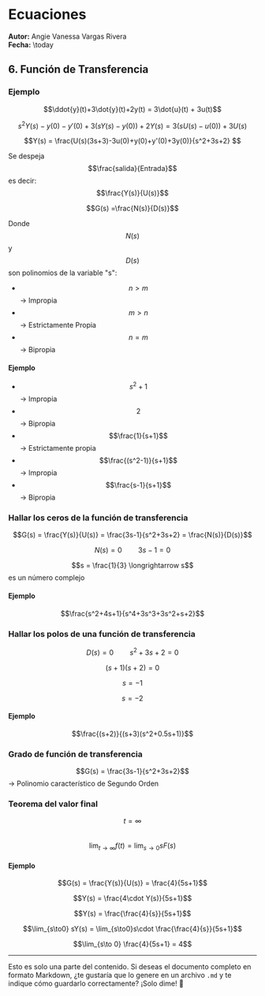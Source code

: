 # Ecuaciones
**Autor:** Angie Vanessa Vargas Rivera  
**Fecha:** \today  

## 6. Función de Transferencia

### Ejemplo
$$\ddot{y}(t)+3\dot{y}(t)+2y(t) = 3\dot{u}(t) + 3u(t)$$  

$$s^2Y(s)-y(0)-y'(0)+3(sY(s)-y(0))+2Y(s) = 3(sU(s)-u(0))+3U(s)$$  

$$Y(s) = \frac{U(s)(3s+3)-3u(0)+y(0)+y'(0)+3y(0)}{s^2+3s+2} $$  

Se despeja $$\frac{salida}{Entrada}$$ es decir: $$\frac{Y(s)}{U(s)}$$  

$$G(s) =\frac{N(s)}{D(s)}$$  

Donde $$N(s)$$ y $$D(s)$$ son polinomios de la variable "s":  
- $$n>m$$ → Impropia  
- $$m>n$$ → Estrictamente Propia  
- $$n=m$$ → Bipropia  

#### Ejemplo
- $$s^2+1$$ → Impropia  
- $$2$$ → Bipropia  
- $$\frac{1}{s+1}$$ → Estrictamente propia  
- $$\frac{(s^2-1)}{s+1}$$ → Impropia  
- $$\frac{s-1}{s+1}$$ → Bipropia  

### Hallar los ceros de la función de transferencia  
$$G(s) = \frac{Y(s)}{U(s)} = \frac{3s-1}{s^2+3s+2} = \frac{N(s)}{D(s)}$$  

$$N(s) = 0 \quad\quad 3s-1 = 0$$  

$$s = \frac{1}{3} \longrightarrow s$$ es un número complejo  

#### Ejemplo  
$$\frac{s^2+4s+1}{s^4+3s^3+3s^2+s+2}$$  

### Hallar los polos de una función de transferencia  
$$D(s) = 0 \quad\quad s^2 + 3s+2 = 0$$  

$$(s+1)(s+2) = 0$$  

$$s = -1$$  

$$s = -2$$  

#### Ejemplo  
$$\frac{(s+2)}{(s+3)(s^2+0.5s+1)}$$  

### Grado de función de transferencia  
$$G(s) = \frac{3s-1}{s^2+3s+2}$$ → Polinomio característico de Segundo Orden  

### Teorema del valor final  
$$t = \infty$$  
$$\lim_{t\to\infty} f(t) = \lim_{s\to0}sF(s)$$  

#### Ejemplo  
$$G(s) = \frac{Y(s)}{U(s)} = \frac{4}{5s+1}$$  

$$Y(s) = \frac{4\cdot Y(s)}{5s+1}$$  

$$Y(s) = \frac{\frac{4}{s}}{5s+1}$$  

$$\lim_{s\to0} sY(s) = \lim_{s\to0}s\cdot \frac{\frac{4}{s}}{5s+1}$$  

$$\lim_{s\to 0} \frac{4}{5s+1} = 4$$  

---

Esto es solo una parte del contenido. Si deseas el documento completo en formato Markdown, ¿te gustaría que lo genere en un archivo `.md` y te indique cómo guardarlo correctamente? ¡Solo dime! 🚀

